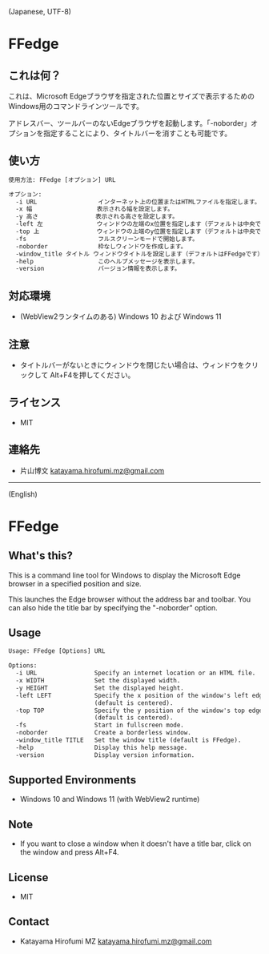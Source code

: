 ﻿(Japanese, UTF-8)

# FFedge

## これは何？

これは、Microsoft Edgeブラウザを指定された位置とサイズで表示するためのWindows用のコマンドラインツールです。

アドレスバー、ツールバーのないEdgeブラウザを起動します。「-noborder」オプションを指定することにより、タイトルバーを消すことも可能です。

## 使い方

```txt
使用方法: FFedge [オプション] URL

オプション:
  -i URL                 インターネット上の位置またはHTMLファイルを指定します。
  -x 幅                  表示される幅を設定します。
  -y 高さ                表示される高さを設定します。
  -left 左               ウィンドウの左端のx位置を指定します（デフォルトは中央です）。
  -top 上                ウィンドウの上端のy位置を指定します（デフォルトは中央です）。
  -fs                    フルスクリーンモードで開始します。
  -noborder              枠なしウィンドウを作成します。
  -window_title タイトル ウィンドウタイトルを設定します（デフォルトはFFedgeです）。
  -help                  このヘルプメッセージを表示します。
  -version               バージョン情報を表示します。
```

## 対応環境

- (WebView2ランタイムのある) Windows 10 および Windows 11

## 注意

- タイトルバーがないときにウィンドウを閉じたい場合は、ウィンドウをクリックして Alt+F4を押してください。

## ライセンス

- MIT

## 連絡先

- 片山博文 <katayama.hirofumi.mz@gmail.com>

---
(English)

# FFedge

## What's this?

This is a command line tool for Windows to display the Microsoft Edge browser in a specified position and size.

This launches the Edge browser without the address bar and toolbar. You can also hide the title bar by specifying the "-noborder" option.

## Usage

```txt
Usage: FFedge [Options] URL

Options:
  -i URL                Specify an internet location or an HTML file.
  -x WIDTH              Set the displayed width.
  -y HEIGHT             Set the displayed height.
  -left LEFT            Specify the x position of the window's left edge
                        (default is centered).
  -top TOP              Specify the y position of the window's top edge
                        (default is centered).
  -fs                   Start in fullscreen mode.
  -noborder             Create a borderless window.
  -window_title TITLE   Set the window title (default is FFedge).
  -help                 Display this help message.
  -version              Display version information.
```

## Supported Environments

- Windows 10 and Windows 11 (with WebView2 runtime)

## Note

- If you want to close a window when it doesn't have a title bar, click on the window and press Alt+F4.

## License

- MIT

## Contact

- Katayama Hirofumi MZ <katayama.hirofumi.mz@gmail.com>
